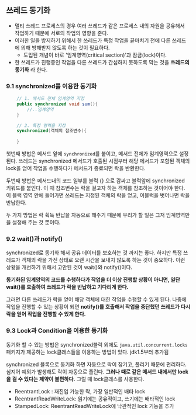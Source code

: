 



## 쓰레드 동기화 

-   멀티 쓰레드 프로세스의 경우 여러 쓰레드가 같은 프로세스 내의 자원을 공유해서 작업하기 때문에 서로의 작업의 영향을 준다. 
-   이러한 일을 방지하기 위해서 한 쓰레드가 특정 작업을 끝마치기 전에 다른 쓰레드에 의해 방해받지 않도록 하는 것이 필요하다. 
    -   도입된 개념이 바로 '임계영역(critical section)'과 잠금(lock)이다. 
-   한 쓰레드가 진행중인 작업을 다른 쓰레드가 간섭하지 못하도록 막는 것을 **쓰레드의 동기화** 라 한다.



### 9.1 synchronized를 이용한 동기화 

```java
	// 1. 메서드 전체 임계영역 지정
	public synchronized void sum(){
    	//..임계영역
	}

	// 2. 특정 영역을 지정
	synchronized(객체의 참조변수){
        
    }
```

첫번째 방법은 메서드 앞에 `synchronized`를 붙이고, 메서드 전체가 임계영역으로 설정된다. 쓰레드는 synchronized 메서드가 호출된 시점부터 해당 메서드가 포함된 객체의 lock을 얻어 작업을 수행하다가 메서드가 종료되면 락을 반환한다.

두번째 방법은 메서드내의 코드 일부를 블럭 {} 으로 감싸고 블럭앞에 synchronized 키워드를 붙인다. 이 때 참조변수는 락을 걸고자 하는 객체를 참조하는 것이어야 한다. 이 블럭 영역 안에 들어가면 쓰레드는 지정된 객체의 락을 얻고, 이블럭을 벗어나면 락을 반납한다. 

두 가지 방법은 락 획득 반납을 자동으로 해주기 때문에 우리가 할 일은 그저 임계영역만을 설정해 주는 것 뿐이다.



### 9.2 wait()과 notify()

synchronized로 동기화 해서 공유 데이터를 보호하는 것 까지는 좋다. 하지만 특정 쓰레드가 객체의 락을 가진 상태로 오랜 시간을 보내지 않도록 하는 것이 중요하다. 이런 상황을 개선하기 위해서 고안된 것이 wait()와 notify()이다. 

**동기화된 임계영역의 코드를 수행하다가 작업을 더 이상 진행할 상황이 아니면, 일단 wait()를 호출하여 쓰레드가 락을 반납하고 기다리게 한다.**

그러면 다른 쓰레드가 락을 얻어 해당 객체에 대한 작업을 수행할 수 있게 된다. 나중에 작업을 진행할 수 있는 상황이 되면 **notify()를 호출해서 작업을 중단했던 쓰레드가 다시 락을 얻어 작업을 진행할 수 있게 한다.** 





### 9.3 Lock과 Condition을 이용한 동기화 

동기화 할 수 있는 방법은 synchronized블럭 외에도 `java.util.concurrent.locks` 패키지가 제공하는 lock클래스들을 이용하는 방법이 있다. jdk1.5부터 추가됨

synchronized 블록으로 동기화 하면 자동으로 락이 잠기고, 풀리기 때문에 편리하다. 심지어 예외가 발생해도 락이 자동으로 풀린다. **그러나 때로 같은 메서드 내에서만 lock을 걸 수 있다는  제약이 불편하다.** 그럴 때 lock클래스를 사용한다.

-   ReentrantLock : 재진입 가능한 락, 가장 일반적인 배타 lock
-   ReentrantReadWriteLock: 읽기에는 공유적이고, 쓰기에는 배타적인 lock
-   StampedLock: ReentrantReadWriteLock에 낙관적인 lock 기능을 추가




